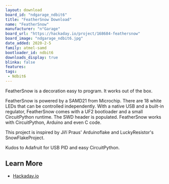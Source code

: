 ```yaml
---
layout: download
board_id: "ndgarage_ndbit6"
title: "FeatherSnow Download"
name: "FeatherSnow"
manufacturer: "n°Garage"
board_url: "https://hackaday.io/project/168684-feathersnow"
board_image: "ndgarage_ndbit6.jpg"
date_added: 2020-2-5
family: atmel-samd
bootloader_id: ndbit6
downloads_display: true
blinka: false
features:
tags:
 - Ndbit6
---
```


FeatherSnow is a decoration easy to program. It works out of the box.

FeatherSnow is powered by a SAMD21 from Microchip. There are 18 white LEDs that can be controlled independently. With a native USB and a built-in regulator, FeatherSnow comes with a UF2 bootloader and a small CircuitPython runtime. The SWD header is populated. FeatherSnow works with CircuitPython, Arduino and even C code.

This project is inspired by Jiří Praus' Arduinoflake and LuckyResistor's SnowFlakeProject.

Kudos to Adafruit for USB PID and easy CircuitPython.

## Learn More

* [Hackaday.io](https://hackaday.io/project/168684-feathersnow)